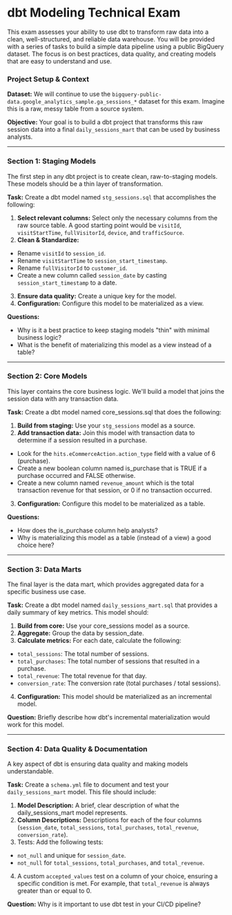 # dbt Modeling Technical Exam
This exam assesses your ability to use dbt to transform raw data into a clean, well-structured, and reliable data warehouse. You will be provided with a series of tasks to build a simple data pipeline using a public BigQuery dataset. The focus is on best practices, data quality, and creating models that are easy to understand and use.

### Project Setup & Context
**Dataset:** We will continue to use the `bigquery-public-data.google_analytics_sample.ga_sessions_*` dataset for this exam. Imagine this is a raw, messy table from a source system.

**Objective:** Your goal is to build a dbt project that transforms this raw session data into a final `daily_sessions_mart` that can be used by business analysts.

---

### Section 1: Staging Models
The first step in any dbt project is to create clean, raw-to-staging models. These models should be a thin layer of transformation.

**Task:** Create a dbt model named `stg_sessions.sql` that accomplishes the following:
1. **Select relevant columns:** Select only the necessary columns from the raw source table. A good starting point would be `visitId`, `visitStartTime`, `fullVisitorId`, `device`, and `trafficSource`.
2. **Clean & Standardize:**
  - Rename `visitId` to `session_id`.
  - Rename `visitStartTime` to `session_start_timestamp`.
  - Rename `fullVisitorId` to `customer_id`.
  - Create a new column called `session_date` by casting `session_start_timestamp` to a date.
3. **Ensure data quality:** Create a unique key for the model.
4. **Configuration:** Configure this model to be materialized as a view.

**Questions:**
- Why is it a best practice to keep staging models "thin" with minimal business logic?
- What is the benefit of materializing this model as a view instead of a table?

***

### Section 2: Core Models
This layer contains the core business logic. We'll build a model that joins the session data with any transaction data.

**Task:** Create a dbt model named core_sessions.sql that does the following:
1. **Build from staging:** Use your `stg_sessions` model as a source.
2. **Add transaction data:** Join this model with transaction data to determine if a session resulted in a purchase.
  - Look for the `hits.eCommerceAction.action_type` field with a value of 6 (purchase).
  - Create a new boolean column named is_purchase that is TRUE if a purchase occurred and FALSE otherwise.
  - Create a new column named `revenue_amount` which is the total transaction revenue for that session, or 0 if no transaction occurred.
3. **Configuration:** Configure this model to be materialized as a table.

**Questions:**
- How does the is_purchase column help analysts?
- Why is materializing this model as a table (instead of a view) a good choice here?

***

### Section 3: Data Marts
The final layer is the data mart, which provides aggregated data for a specific business use case.

**Task:** Create a dbt model named `daily_sessions_mart.sql` that provides a daily summary of key metrics. This model should:
1. **Build from core:** Use your core_sessions model as a source.
2. **Aggregate:** Group the data by session_date.
3. **Calculate metrics:** For each date, calculate the following:
  - `total_sessions`: The total number of sessions.
  - `total_purchases`: The total number of sessions that resulted in a purchase.
  - `total_revenue`: The total revenue for that day.
  - `conversion_rate`: The conversion rate (total purchases / total sessions).
4. **Configuration:** This model should be materialized as an incremental model.

**Question:**
Briefly describe how dbt's incremental materialization would work for this model.

***

### Section 4: Data Quality & Documentation
A key aspect of dbt is ensuring data quality and making models understandable.

**Task:** Create a `schema.yml` file to document and test your `daily_sessions_mart` model. This file should include:
1. **Model Description:** A brief, clear description of what the daily_sessions_mart model represents.
2. **Column Descriptions:** Descriptions for each of the four columns (`session_date`, `total_sessions`, `total_purchases`, `total_revenue`, `conversion_rate`).
3. Tests: Add the following tests:
  - `not_null` and unique for `session_date`.
  - `not_null` for `total_sessions`, `total_purchases`, and `total_revenue`.
4. A custom `accepted_values` test on a column of your choice, ensuring a specific condition is met. For example, that `total_revenue` is always greater than or equal to 0.

**Question:**
Why is it important to use dbt test in your CI/CD pipeline?
